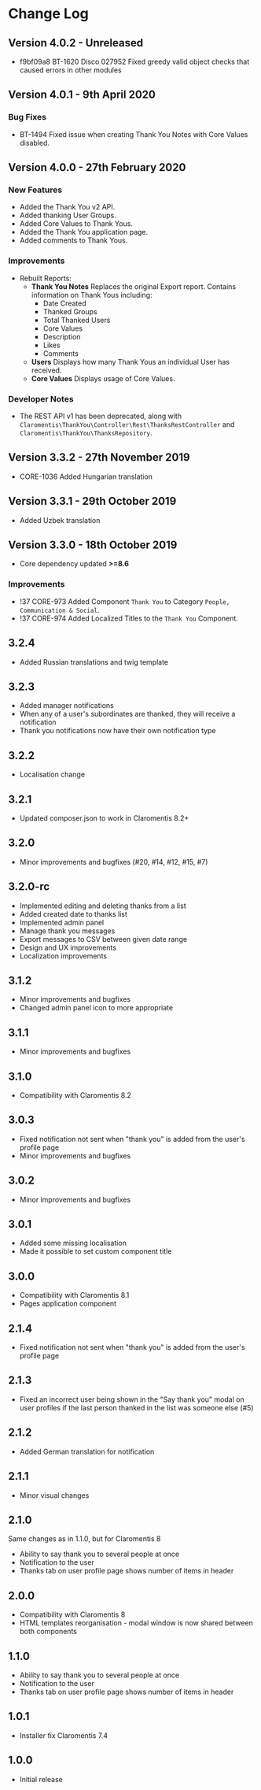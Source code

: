 # Change Log

## Version 4.0.2 - Unreleased
* f9bf09a8 BT-1620 Disco 027952 Fixed greedy valid object checks that caused errors in other modules

## Version 4.0.1 - 9th April 2020
### Bug Fixes
* BT-1494 Fixed issue when creating Thank You Notes with Core Values disabled.

## Version 4.0.0 - 27th February 2020
### New Features
* Added the Thank You v2 API.
* Added thanking User Groups.
* Added Core Values to Thank Yous.
* Added the Thank You application page.
* Added comments to Thank Yous.

### Improvements
* Rebuilt Reports:
    * **Thank You Notes** Replaces the original Export report. Contains information on Thank Yous including:
        * Date Created
        * Thanked Groups
        * Total Thanked Users
        * Core Values
        * Description
        * Likes
        * Comments
    * **Users** Displays how many Thank Yous an individual User has received.
    * **Core Values** Displays usage of Core Values.

### Developer Notes
* The REST API v1 has been deprecated, along with `Claromentis\ThankYou\Controller\Rest\ThanksRestController` and `Claromentis\ThankYou\ThanksRepository`.

## Version 3.3.2 - 27th November 2019 ##
* CORE-1036 Added Hungarian translation

## Version 3.3.1 - 29th October 2019
* Added Uzbek translation

## Version 3.3.0 - 18th October 2019
* Core dependency updated **>=8.6**
### Improvements
* !37 CORE-973 Added Component `Thank You` to Category `People, Communication & Social`.
* !37 CORE-974 Added Localized Titles to the `Thank You` Component.
## 3.2.4
* Added Russian translations and twig template

## 3.2.3
* Added manager notifications
* When any of a user's subordinates are thanked, they will receive a notification
* Thank you notifications now have their own notification type

## 3.2.2 ##
* Localisation change

## 3.2.1 ##
* Updated composer.json to work in Claromentis 8.2+

## 3.2.0 ##
* Minor improvements and bugfixes (#20, #14, #12, #15, #7)

## 3.2.0-rc ##
* Implemented editing and deleting thanks from a list
* Added created date to thanks list
* Implemented admin panel
* Manage thank you messages
* Export messages to CSV between given date range
* Design and UX improvements
* Localization improvements

## 3.1.2 ##
* Minor improvements and bugfixes
* Changed admin panel icon to more appropriate

## 3.1.1 ##
* Minor improvements and bugfixes

## 3.1.0 ##
* Compatibility with Claromentis 8.2

## 3.0.3 ##
* Fixed notification not sent when "thank you" is added from the user's profile page
* Minor improvements and bugfixes

## 3.0.2 ##
* Minor improvements and bugfixes

## 3.0.1 ##
* Added some missing localisation
* Made it possible to set custom component title

## 3.0.0 ##
* Compatibility with Claromentis 8.1
* Pages application component

## 2.1.4 ##
* Fixed notification not sent when "thank you" is added from the user's profile page

## 2.1.3 ##
* Fixed an incorrect user being shown in the "Say thank you" modal on user
  profiles if the last person thanked in the list was someone else (#5)

## 2.1.2 ##
* Added German translation for notification

## 2.1.1 ##
* Minor visual changes

## 2.1.0 ##
Same changes as in 1.1.0, but for Claromentis 8
* Ability to say thank you to several people at once
* Notification to the user
* Thanks tab on user profile page shows number of items in header

## 2.0.0 ##
* Compatibility with Claromentis 8
* HTML templates reorganisation - modal window is now shared between both components

## 1.1.0 ##
* Ability to say thank you to several people at once
* Notification to the user
* Thanks tab on user profile page shows number of items in header

## 1.0.1 ##
* Installer fix Claromentis 7.4

## 1.0.0 ##
* Initial release
